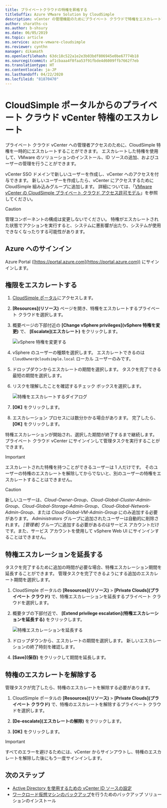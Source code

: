 ```yaml
---
title: プライベートクラウドの特権を昇格する
titleSuffix: Azure VMware Solution by CloudSimple
description: vCenter の管理機能のためにプライベート クラウドで特権をエスカレートする方法について説明します
author: sharaths-cs
ms.author: b-shsury
ms.date: 06/05/2019
ms.topic: article
ms.service: azure-vmware-cloudsimple
ms.reviewer: cynthn
manager: dikamath
ms.openlocfilehash: 63dc18c522a1e2e3b03bdf806945e0be67774b18
ms.sourcegitcommit: af1cbaaa4f0faa53f91fbde4d6009ffb7662f7eb
ms.translationtype: HT
ms.contentlocale: ja-JP
ms.lasthandoff: 04/22/2020
ms.locfileid: "81870470"
---
```

# <a name="escalate-private-cloud-vcenter-privileges-from-the-cloudsimple-portal"></a>CloudSimple ポータルからのプライベート クラウド vCenter 特権のエスカレート

プライベート クラウド vCenter への管理者アクセスのために、CloudSimple 特権を一時的にエスカレートすることができます。  エスカレートした特権を使用して、VMware のソリューションのインストール、ID ソースの追加、およびユーザーの管理を行うことができます。

vCenter SSO ドメインで新しいユーザーを作成し、vCenter へのアクセスを付与できます。  新しいユーザーを作成したら、vCenter にアクセスするために CloudSimple 組み込みグループに追加します。  詳細については、「[VMware vCenter の CloudSimple プライベート クラウド アクセス許可モデル](https://docs.microsoft.com/azure/vmware-cloudsimple/learn-private-cloud-permissions/)」を参照してください。

> [!CAUTION]
> 管理コンポーネントの構成は変更しないでください。 特権がエスカレートされた状態でアクションを実行すると、システムに悪影響が出たり、システムが使用できなくなったりする可能性があります。

## <a name="sign-in-to-azure"></a>Azure へのサインイン

Azure Portal ([https://portal.azure.com](https://portal.azure.com)) にサインインします。

## <a name="escalate-privileges"></a>権限をエスカレートする

1. [CloudSimple ポータル](access-cloudsimple-portal.md)にアクセスします。

2. **[Resources]\(リソース\)** ページを開き、特権をエスカレートするプライベート クラウドを選択します。

3. 概要ページの下部付近の **[Change vSphere privileges]\(vSphere 特権を変更\)** で、 **[Escalate]\(エスカレート\)** をクリックします。

    ![vSphere 特権を変更する](media/escalate-private-cloud-privilege.png)

4. vSphere のユーザーの種類を選択します。  エスカレートできるのは `CloudOwner@cloudsimple.local` ローカル ユーザーのみです。

5. ドロップダウンからエスカレートの期間を選択します。 タスクを完了できる最短の期間を選択します。

6. リスクを理解したことを確認するチェック ボックスを選択します。

    ![特権をエスカレートするダイアログ](media/escalate-private-cloud-privilege-dialog.png)

7. **[OK]** をクリックします。

8. エスカレーション プロセスには数分かかる場合があります。 完了したら、 **[OK]** をクリックします。

特権エスカレーションが開始され、選択した期間が終了するまで継続します。  プライベート クラウド vCenter にサインインして管理タスクを実行することができます。

> [!IMPORTANT]
> エスカレートされた特権を持つことができるユーザーは 1 人だけです。  そのユーザーの特権のエスカレートを解除してからでないと、別のユーザーの特権をエスカレートすることはできません。

> [!CAUTION]
> 新しいユーザーは、*Cloud-Owner-Group*、*Cloud-Global-Cluster-Admin-Group*、*Cloud-Global-Storage-Admin-Group*、*Cloud-Global-Network-Admin-Group*、または *Cloud-Global-VM-Admin-Group* にのみ追加する必要があります。  *Administrators* グループに追加されたユーザーは自動的に削除されます。  *[管理者]* グループに追加する必要があるのはサービス アカウントだけです。また、サービス アカウントを使用して vSphere Web UI にサインインすることはできません。

## <a name="extend-privilege-escalation"></a>特権エスカレーションを延長する

タスクを完了するために追加の時間が必要な場合、特権エスカレーション期間を延長することができます。  管理タスクを完了できるようにする追加のエスカレート期間を選択します。

1. CloudSimple ポータルの **[Resources]\(リソース\)**  >  **[Private Clouds]\(プライベート クラウド\)** で、特権エスカレーションを延長するプライベート クラウドを選択します。

2. 概要タブの下部付近で、 **[Extend privilege escalation]\(特権エスカレーションを延長する\)** をクリックします。

    ![特権エスカレーションを延長する](media/de-escalate-private-cloud-privilege.png)

3. ドロップダウンから、エスカレートの期間を選択します。 新しいエスカレーションの終了時刻を確認します。

4. **[Save]\(保存\)** をクリックして期間を延長します。

## <a name="de-escalate-privileges"></a>特権のエスカレートを解除する

管理タスクが完了したら、特権のエスカレートを解除する必要があります。  

1. CloudSimple ポータルの **[Resources]\(リソース\)**  >  **[Private Clouds]\(プライベート クラウド\)** で、特権のエスカレートを解除するプライベート クラウドを選択します。

2. **[De-escalate]\(エスカレートの解除\)** をクリックします。

3. **[OK]** をクリックします。

> [!IMPORTANT]
> すべてのエラーを避けるためには、vCenter からサインアウトし、特権のエスカレートを解除した後にもう一度サインインします。

## <a name="next-steps"></a>次のステップ

* [Active Directory を使用するための vCenter ID ソースの設定](https://docs.microsoft.com/azure/vmware-cloudsimple/set-vcenter-identity/)
* [ワークロード仮想マシンのバックアップ](https://docs.microsoft.com/azure/vmware-cloudsimple/backup-workloads-veeam/)を行うためのバックアップ ソリューションのインストール